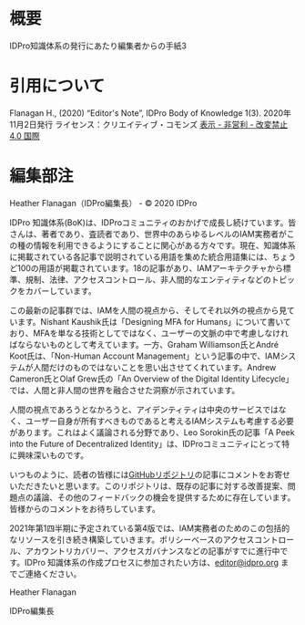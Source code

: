 # 概要
IDPro知識体系の発行にあたり編集者からの手紙3

# 引用について
Flanagan H., (2020) “Editor's Note”, IDPro Body of Knowledge 1(3).
2020年11月2日発行
ライセンス：クリエイティブ・コモンズ [表示 - 非営利 - 改変禁止 4.0 国際](https://creativecommons.org/licenses/by-nc-nd/4.0/deed.ja)

# 編集部注
Heather Flanagan（IDPro編集長） - © 2020 IDPro

IDPro 知識体系(BoK)は、IDProコミュニティのおかげで成長し続けています。皆さんは、著者であり、査読者であり、世界中のあらゆるレベルのIAM実務者がこの種の情報を利用できるようにすることに関心がある方々です。現在、知識体系に掲載されている各記事で説明されている用語を集めた統合用語集には、ちょうど100の用語が掲載されています。18の記事があり、IAMアーキテクチャから標準、規制、法律、アクセスコントロール、非人間的なエンティティなどのトピックをカバーしています。

この最新の記事群では、IAMを人間の視点から、そしてそれ以外の視点から見ています。Nishant Kaushik氏は「Designing MFA for Humans」について書いており、MFAを単なる技術としてではなく、ユーザーの文脈の中で考慮しなければならないものとして考えています。一方、Graham Williamson氏とAndré Koot氏は、「Non-Human Account Management」という記事の中で、IAMシステムが人間だけのものではないことを思い出させてくれています。Andrew Cameron氏とOlaf Grew氏の「An Overview of the Digital Identity Lifecycle」では、人間と非人間の世界を融合させた洞察が示されています。

人間の視点であろうとなかろうと、アイデンティティは中央のサービスではなく、ユーザー自身が所有すべきものであると考えるIAMシステムも考慮する必要があります。これはよく議論される分野であり、Leo Sorokin氏の記事「A Peek into the Future of Decentralized Identity」は、IDProコミュニティにとって特に興味深いものです。

いつものように、読者の皆様には[GitHubリポジトリ](https://github.com/IDPros/bok)の記事にコメントをお寄せいただきたいと思います。このリポジトリは、既存の記事に対する改善提案、問題点の議論、その他のフィードバックの機会を提供するために存在しています。皆様からのコメントをお待ちしています。

2021年第1四半期に予定されている第4版では、IAM実務者のためのこの包括的なリソースを引き続き構築していきます。ポリシーベースのアクセスコントロール、アカウントリカバリー、アクセスガバナンスなどの記事がすでに進行中です。IDPro 知識体系の作成プロセスに参加されたい方は、[editor@idpro.org](mailto:editor@idpro.org) までご連絡ください。

Heather Flanagan

IDPro編集長